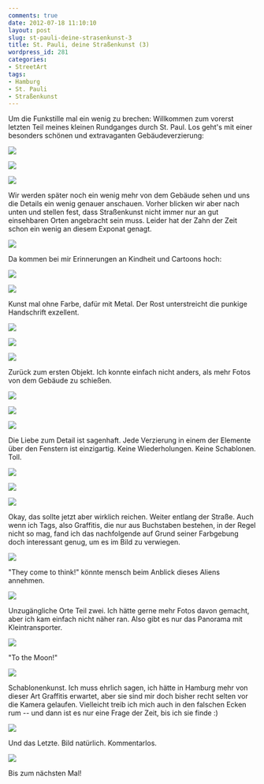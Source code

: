 ```yaml
---
comments: true
date: 2012-07-18 11:10:10
layout: post
slug: st-pauli-deine-strasenkunst-3
title: St. Pauli, deine Straßenkunst (3)
wordpress_id: 281
categories:
- StreetArt
tags:
- Hamburg
- St. Pauli
- Straßenkunst
---
```


Um die Funkstille mal ein wenig zu brechen: Willkommen zum vorerst letzten Teil meines kleinen Rundganges durch St. Paul. Los geht's mit einer besonders schönen und extravaganten Gebäudeverzierung:

[![](https://lh4.googleusercontent.com/-07oYNIEQ4tM/T-G4AdY5aQI/AAAAAAAAAwc/DgqpgjjbX-8/s400/DSC04371.JPG)](https://lh4.googleusercontent.com/-07oYNIEQ4tM/T-G4AdY5aQI/AAAAAAAAAwc/DgqpgjjbX-8/s2048/DSC04371.JPG)

[![](https://lh5.googleusercontent.com/-mQKLqWsZz5E/T-G4IGLP59I/AAAAAAAAAws/VxtU5iTMdKk/s400/DSC04372.JPG)](https://lh5.googleusercontent.com/-mQKLqWsZz5E/T-G4IGLP59I/AAAAAAAAAws/VxtU5iTMdKk/s2048/DSC04372.JPG)

[![](https://lh4.googleusercontent.com/-zKftLKzNYKU/T-G4KR6Vc5I/AAAAAAAAAw0/GwVRZjYGBPA/s400/DSC04374.JPG)](https://lh4.googleusercontent.com/-zKftLKzNYKU/T-G4KR6Vc5I/AAAAAAAAAw0/GwVRZjYGBPA/s2048/DSC04374.JPG)

Wir werden später noch ein wenig mehr von dem Gebäude sehen und uns die Details ein wenig genauer anschauen. Vorher blicken wir aber nach unten und stellen fest, dass Straßenkunst nicht immer nur an gut einsehbaren Orten angebracht sein muss. Leider hat der Zahn der Zeit schon ein wenig an diesem Exponat genagt.

[![](https://lh5.googleusercontent.com/-KYZSdqUqdSU/T-G4ReZiG0I/AAAAAAAAAw8/XTguQqWTvso/s400/DSC04375.JPG)](https://lh5.googleusercontent.com/-KYZSdqUqdSU/T-G4ReZiG0I/AAAAAAAAAw8/XTguQqWTvso/s2048/DSC04375.JPG)

Da kommen bei mir Erinnerungen an Kindheit und Cartoons hoch:

[![](https://lh5.googleusercontent.com/-SWRrerIImuU/T-G4qWYyQxI/AAAAAAAAAyE/_5BNd8r2NRo/s400/DSC04385.JPG)](https://lh5.googleusercontent.com/-SWRrerIImuU/T-G4qWYyQxI/AAAAAAAAAyE/_5BNd8r2NRo/s2048/DSC04385.JPG)

[![](https://lh6.googleusercontent.com/-i0ME7x-2nX8/T-G4x5s5ciI/AAAAAAAAAyU/-0v0DCyZeo8/s400/DSC04387.JPG)](https://lh6.googleusercontent.com/-i0ME7x-2nX8/T-G4x5s5ciI/AAAAAAAAAyU/-0v0DCyZeo8/s2048/DSC04387.JPG)

Kunst mal ohne Farbe, dafür mit Metal. Der Rost unterstreicht die punkige Handschrift exzellent.

[![](https://lh6.googleusercontent.com/-uZtd0QyUtcg/T-G48X8LkOI/AAAAAAAAAyw/rvsxrUdCJu4/s400/DSC04389.JPG)](https://lh6.googleusercontent.com/-uZtd0QyUtcg/T-G48X8LkOI/AAAAAAAAAyw/rvsxrUdCJu4/s2048/DSC04389.JPG)

[![](https://lh5.googleusercontent.com/-exaZCbqQVxs/T-G48E1vioI/AAAAAAAAAys/A6vukoX4B34/s400/DSC04390.JPG)](https://lh5.googleusercontent.com/-exaZCbqQVxs/T-G48E1vioI/AAAAAAAAAys/A6vukoX4B34/s2048/DSC04390.JPG)

[![](https://lh3.googleusercontent.com/-RUrZazWVBRQ/T-G482tavdI/AAAAAAAAAy4/SMPET8JiUxo/s400/DSC04391.JPG)](https://lh3.googleusercontent.com/-RUrZazWVBRQ/T-G482tavdI/AAAAAAAAAy4/SMPET8JiUxo/s2048/DSC04391.JPG)

Zurück zum ersten Objekt. Ich konnte einfach nicht anders, als mehr Fotos von dem Gebäude zu schießen.

[![](https://lh3.googleusercontent.com/-bQGTu-3bGYQ/T-G5E4OSUSI/AAAAAAAAAzE/qeKj0wi_RNc/s400/DSC04392.JPG)](https://lh3.googleusercontent.com/-bQGTu-3bGYQ/T-G5E4OSUSI/AAAAAAAAAzE/qeKj0wi_RNc/s2048/DSC04392.JPG)

[![](https://lh6.googleusercontent.com/-k2t2ryMbfBc/T-G5GssGXJI/AAAAAAAAAzQ/9UOSsk9BNeg/s400/DSC04393.JPG)](https://lh6.googleusercontent.com/-k2t2ryMbfBc/T-G5GssGXJI/AAAAAAAAAzQ/9UOSsk9BNeg/s2048/DSC04393.JPG)

[![](https://lh6.googleusercontent.com/-qddsKuEnNsA/T-G5GcDLGPI/AAAAAAAAAzI/JYxFoC4yemk/s400/DSC04394.JPG)](https://lh6.googleusercontent.com/-qddsKuEnNsA/T-G5GcDLGPI/AAAAAAAAAzI/JYxFoC4yemk/s2048/DSC04394.JPG)

Die Liebe zum Detail ist sagenhaft. Jede Verzierung in einem der Elemente über den Fenstern ist einzigartig. Keine Wiederholungen. Keine Schablonen. Toll.

[![](https://lh5.googleusercontent.com/-vm2PFPjw2UI/T-G5NyTURzI/AAAAAAAAAzk/71bknW80D8w/s400/DSC04396.JPG)](https://lh5.googleusercontent.com/-vm2PFPjw2UI/T-G5NyTURzI/AAAAAAAAAzk/71bknW80D8w/s2048/DSC04396.JPG)

[![](https://lh4.googleusercontent.com/-PlbEjwgE5No/T-G5Oi-YVYI/AAAAAAAAAzo/iReg-qkMd58/s400/DSC04397.JPG)](https://lh4.googleusercontent.com/-PlbEjwgE5No/T-G5Oi-YVYI/AAAAAAAAAzo/iReg-qkMd58/s2048/DSC04397.JPG)

[![](https://lh6.googleusercontent.com/-wmuOJUVSfJc/T-G5JYF3teI/AAAAAAAAAzc/rHF7jXw2PO4/s400/DSC04395.JPG)](https://lh6.googleusercontent.com/-wmuOJUVSfJc/T-G5JYF3teI/AAAAAAAAAzc/rHF7jXw2PO4/s2048/DSC04395.JPG)

Okay, das sollte jetzt aber wirklich reichen. Weiter entlang der Straße. Auch wenn ich Tags, also Graffitis, die nur aus Buchstaben bestehen, in der Regel nicht so mag, fand ich das nachfolgende auf Grund seiner Farbgebung doch interessant genug, um es im Bild zu verwiegen.

[![](https://lh3.googleusercontent.com/-SsQLI8ZiJTs/T-G5bybW0QI/AAAAAAAAA0I/zZAMsOjBzdQ/s400/DSC04401.JPG)](https://lh3.googleusercontent.com/-SsQLI8ZiJTs/T-G5bybW0QI/AAAAAAAAA0I/zZAMsOjBzdQ/s2048/DSC04401.JPG)

"They come to think!" könnte mensch beim Anblick dieses Aliens annehmen.

[![](https://lh5.googleusercontent.com/-MeLG1H_Cz6s/T-G5i3nIFrI/AAAAAAAAA0c/mZKUr8OupWg/s400/DSC04403.JPG)](https://lh5.googleusercontent.com/-MeLG1H_Cz6s/T-G5i3nIFrI/AAAAAAAAA0c/mZKUr8OupWg/s2048/DSC04403.JPG)

Unzugängliche Orte Teil zwei. Ich hätte gerne mehr Fotos davon gemacht, aber ich kam einfach nicht näher ran. Also gibt es nur das Panorama mit Kleintransporter.

[![](https://lh6.googleusercontent.com/-vCArX_8f26Y/T-G5v8Gx4YI/AAAAAAAAA1A/Tk-wltUaMg4/s400/DSC04406.JPG)](https://lh6.googleusercontent.com/-vCArX_8f26Y/T-G5v8Gx4YI/AAAAAAAAA1A/Tk-wltUaMg4/s2048/DSC04406.JPG)

"To the Moon!"

[![](https://lh4.googleusercontent.com/-uOdEFS3UYPI/T-G5v6TjLlI/AAAAAAAAA08/ClxkZIsryy4/s400/DSC04408.JPG)](https://lh4.googleusercontent.com/-uOdEFS3UYPI/T-G5v6TjLlI/AAAAAAAAA08/ClxkZIsryy4/s2048/DSC04408.JPG)

Schablonenkunst. Ich muss ehrlich sagen, ich hätte in Hamburg mehr von dieser Art Graffitis erwartet, aber sie sind mir doch bisher recht selten vor die Kamera gelaufen. Vielleicht treib ich mich auch in den falschen Ecken rum -- und dann ist es nur eine Frage der Zeit, bis ich sie finde :)

[![](https://lh3.googleusercontent.com/-EOnmD9TUpJw/T-G5xDfRPgI/AAAAAAAAA1I/dOTrUN828aw/s400/DSC04409.JPG)](https://lh3.googleusercontent.com/-EOnmD9TUpJw/T-G5xDfRPgI/AAAAAAAAA1I/dOTrUN828aw/s2048/DSC04409.JPG)

Und das Letzte. Bild natürlich. Kommentarlos.

[![](https://lh6.googleusercontent.com/-HYhH3RZVB2w/T-G53RP_FGI/AAAAAAAAA1Y/QUOTh1Bck_g/s400/DSC04411.JPG)](https://lh6.googleusercontent.com/-HYhH3RZVB2w/T-G53RP_FGI/AAAAAAAAA1Y/QUOTh1Bck_g/s2048/DSC04411.JPG)

Bis zum nächsten Mal!
